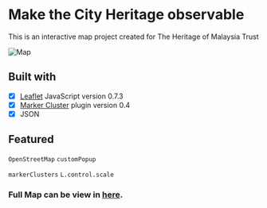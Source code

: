 # Make the City Heritage observable 

This is an interactive map project created for The Heritage of Malaysia Trust  


![Map](https://user-images.githubusercontent.com/58260451/75676875-22c6fb80-5cc5-11ea-8eaa-1d7b2ab50596.PNG)


Built with 
----
- [x] [Leaflet](https://leafletjs.com) JavaScript version 0.7.3 
- [x] [Marker Cluster](https://github.com/Leaflet/Leaflet.markercluster) plugin version 0.4
- [x] JSON 

Featured
----
`OpenStreetMap`        `customPopup`        

`markerClusters`         `L.control.scale`


### Full Map can be view in [here](https://jyang123-bit.github.io/myheritagewatch).

